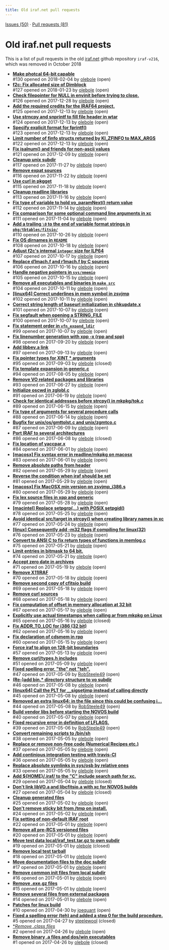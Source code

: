 ```yaml
---
title: Old iraf.net pull requests
---
```


[Issues (50)](https://iraf-community.github.io/iraf-v216/issues) · [Pull requests (81)](https://iraf-community.github.io/iraf-v216/issues/pulls)

# Old iraf.net pull requests
This is a list of pull requests in the old [iraf.net](https://github.com/iraf) github repository `iraf-v216`, which was removed in October 2018

* [**Make photcal 64-bit capable**](https://iraf-community.github.io/iraf-v216/issues/130)  
   #130 opened on 2018-02-04 by [olebole](https://github.com/olebole) (open)
* [**f2c: Fix allocated size of Dimblock**](https://iraf-community.github.io/iraf-v216/issues/127)  
   #127 opened on 2018-01-23 by [olebole](https://github.com/olebole) (open)
* [**Check filepointer for NULL in envinit before trying to close.**](https://iraf-community.github.io/iraf-v216/issues/126)  
   #126 opened on 2017-12-28 by [olebole](https://github.com/olebole) (open)
* [**Add the required credits for the IRAF64 project.**](https://iraf-community.github.io/iraf-v216/issues/125)  
   #125 opened on 2017-12-13 by [olebole](https://github.com/olebole) (open)
* [**Use strncpy and snprintf to fill file header in wtar**](https://iraf-community.github.io/iraf-v216/issues/124)  
   #124 opened on 2017-12-13 by [olebole](https://github.com/olebole) (open)
* [**Specify explicit format for fprintf()**](https://iraf-community.github.io/iraf-v216/issues/123)  
   #123 opened on 2017-12-13 by [olebole](https://github.com/olebole) (open)
* [**Limit number of finfo structs returned by KI_ZFINFO to MAX_ARGS**](https://iraf-community.github.io/iraf-v216/issues/122)  
   #122 opened on 2017-12-13 by [olebole](https://github.com/olebole) (open)
* [**Fix isalnum() and friends for non-ascii values**](https://iraf-community.github.io/iraf-v216/issues/121)  
   #121 opened on 2017-12-09 by [olebole](https://github.com/olebole) (open)
* [**Cleanup unix subdir**](https://iraf-community.github.io/iraf-v216/issues/117)  
   #117 opened on 2017-11-27 by [olebole](https://github.com/olebole) (open)
* [**Remove expat sources**](https://iraf-community.github.io/iraf-v216/issues/116)  
   #116 opened on 2017-11-22 by [olebole](https://github.com/olebole) (open)
* [**Use curl in pkgget**](https://iraf-community.github.io/iraf-v216/issues/115)  
   #115 opened on 2017-11-18 by [olebole](https://github.com/olebole) (open)
* [**Cleanup readline libraries**](https://iraf-community.github.io/iraf-v216/issues/113)  
   #113 opened on 2017-11-16 by [olebole](https://github.com/olebole) (open)
* [**Fix type of variable to hold vo_paramNext() return value**](https://iraf-community.github.io/iraf-v216/issues/112)  
   #112 opened on 2017-11-14 by [olebole](https://github.com/olebole) (open)
* [**Fix comparison for some optional command line arguments in xc**](https://iraf-community.github.io/iraf-v216/issues/111)  
   #111 opened on 2017-11-04 by [olebole](https://github.com/olebole) (open)
* [**Add a trailing `\0` to the end of variable format strings in `pkg/tbtables/fitsio/`**](https://iraf-community.github.io/iraf-v216/issues/110)  
   #110 opened on 2017-10-26 by [olebole](https://github.com/olebole) (open)
* [**Fix OS dirnames in `README`**](https://iraf-community.github.io/iraf-v216/issues/108)  
   #108 opened on 2017-10-18 by [olebole](https://github.com/olebole) (open)
* [**Adjust f2c's internal `integer` size for ILP64**](https://iraf-community.github.io/iraf-v216/issues/107)  
   #107 opened on 2017-10-17 by [olebole](https://github.com/olebole) (open)
* [**Replace d1mach.f and r1mach.f by C sources**](https://iraf-community.github.io/iraf-v216/issues/106)  
   #106 opened on 2017-10-16 by [olebole](https://github.com/olebole) (open)
* [**Handle negative pointers in `sys/nmemio`**](https://iraf-community.github.io/iraf-v216/issues/105)  
   #105 opened on 2017-10-15 by [olebole](https://github.com/olebole) (open)
* [**Remove all executables and binaries in `make src`**](https://iraf-community.github.io/iraf-v216/issues/104)  
   #104 opened on 2017-10-11 by [olebole](https://github.com/olebole) (open)
* [**[linux64] Correct underlines in mem symbol in zsvjmp**](https://iraf-community.github.io/iraf-v216/issues/102)  
   #102 opened on 2017-10-11 by [olebole](https://github.com/olebole) (open)
* [**Correct string length of baseurl initialization in chkupdate.x**](https://iraf-community.github.io/iraf-v216/issues/101)  
   #101 opened on 2017-10-07 by [olebole](https://github.com/olebole) (open)
* [**Fix segfault when opening a STRING_FILE**](https://iraf-community.github.io/iraf-v216/issues/100)  
   #100 opened on 2017-10-07 by [olebole](https://github.com/olebole) (open)
* [**Fix statement order in `vfn_expand_ldir`**](https://iraf-community.github.io/iraf-v216/issues/99)  
   #99 opened on 2017-10-07 by [olebole](https://github.com/olebole) (open)
* [**Fix linenumber generation with xpp -x (rpp and spp)**](https://iraf-community.github.io/iraf-v216/issues/98)  
   #98 opened on 2017-09-20 by [olebole](https://github.com/olebole) (open)
* [**Add libbev.a link**](https://iraf-community.github.io/iraf-v216/issues/97)  
   #97 opened on 2017-09-13 by [olebole](https://github.com/olebole) (open)
* [**Fix pointer types for XINT * arguments**](https://iraf-community.github.io/iraf-v216/issues/95)  
   #95 opened on 2017-09-03 by [olebole](https://github.com/olebole) (closed)
* [**Fix template expansion in generic.c**](https://iraf-community.github.io/iraf-v216/issues/94)  
   #94 opened on 2017-08-05 by [olebole](https://github.com/olebole) (open)
* [**Remove VO related packages and libraries**](https://iraf-community.github.io/iraf-v216/issues/93)  
   #93 opened on 2017-06-27 by [olebole](https://github.com/olebole) (open)
* [**Initialize oscwd in zglobl.c**](https://iraf-community.github.io/iraf-v216/issues/91)  
   #91 opened on 2017-06-19 by [olebole](https://github.com/olebole) (open)
* [**Check for identical addresses before strcpy() in mkpkg/tok.c**](https://iraf-community.github.io/iraf-v216/issues/89)  
   #89 opened on 2017-06-15 by [olebole](https://github.com/olebole) (open)
* [**Fix type of arguments for several procedure calls**](https://iraf-community.github.io/iraf-v216/issues/88)  
   #88 opened on 2017-06-14 by [olebole](https://github.com/olebole) (open)
* [**Bugfix for unix/os/gmttolst.c and unix/zgmtco.c**](https://iraf-community.github.io/iraf-v216/issues/87)  
   #87 opened on 2017-06-09 by [olebole](https://github.com/olebole) (open)
* [**Port IRAF to several architectures**](https://iraf-community.github.io/iraf-v216/issues/86)  
   #86 opened on 2017-06-08 by [olebole](https://github.com/olebole) (closed)
* [**Fix location of yaccpar.x**](https://iraf-community.github.io/iraf-v216/issues/84)  
   #84 opened on 2017-06-01 by [olebole](https://github.com/olebole) (open)
* [**[macosx] Fix syntax error in readline/mkpkg on macosx**](https://iraf-community.github.io/iraf-v216/issues/83)  
   #83 opened on 2017-06-01 by [olebole](https://github.com/olebole) (open)
* [**Remove absolute paths from header**](https://iraf-community.github.io/iraf-v216/issues/82)  
   #82 opened on 2017-05-29 by [olebole](https://github.com/olebole) (open)
* [**Reverse the condition when iraf should be set**](https://iraf-community.github.io/iraf-v216/issues/81)  
   #81 opened on 2017-05-29 by [olebole](https://github.com/olebole) (open)
* [**[macosx] Fix MacOSX min version on zsvjmp_i386.s**](https://iraf-community.github.io/iraf-v216/issues/80)  
   #80 opened on 2017-05-29 by [olebole](https://github.com/olebole) (open)
* [**Fix lex source files in xpp and generic**](https://iraf-community.github.io/iraf-v216/issues/79)  
   #79 opened on 2017-05-28 by [olebole](https://github.com/olebole) (open)
* [**[macintel] Replace setpgrp(...) with POSIX setpgid()**](https://iraf-community.github.io/iraf-v216/issues/78)  
   #78 opened on 2017-05-25 by [olebole](https://github.com/olebole) (open)
* [**Avoid identical src/target in strcpy() when creating library names in xc**](https://iraf-community.github.io/iraf-v216/issues/77)  
   #77 opened on 2017-05-24 by [olebole](https://github.com/olebole) (open)
* [**[linux] Consequently add -m32 flags if compiling for linux(32)**](https://iraf-community.github.io/iraf-v216/issues/76)  
   #76 opened on 2017-05-23 by [olebole](https://github.com/olebole) (open)
* [**Convert to ANSI C to fix return types of functions in memlog.c**](https://iraf-community.github.io/iraf-v216/issues/75)  
   #75 opened on 2017-05-21 by [olebole](https://github.com/olebole) (open)
* [**Limit entries in bitmask to 64 bit.**](https://iraf-community.github.io/iraf-v216/issues/74)  
   #74 opened on 2017-05-21 by [olebole](https://github.com/olebole) (open)
* [**Accept zero date in archives**](https://iraf-community.github.io/iraf-v216/issues/71)  
   #71 opened on 2017-05-19 by [olebole](https://github.com/olebole) (open)
* [**Remove X11IRAF**](https://iraf-community.github.io/iraf-v216/issues/70)  
   #70 opened on 2017-05-18 by [olebole](https://github.com/olebole) (open)
* [**Remove second copy of cfitsio build**](https://iraf-community.github.io/iraf-v216/issues/69)  
   #69 opened on 2017-05-18 by [olebole](https://github.com/olebole) (open)
* [**Remove curl sources**](https://iraf-community.github.io/iraf-v216/issues/68)  
   #68 opened on 2017-05-18 by [olebole](https://github.com/olebole) (open)
* [**Fix computation of offset in memory allocation at 32 bit**](https://iraf-community.github.io/iraf-v216/issues/67)  
   #67 opened on 2017-05-17 by [olebole](https://github.com/olebole) (open)
* [**Explicitly use actual timestamps when calling ar from mkpkg on Linux**](https://iraf-community.github.io/iraf-v216/issues/65)  
   #65 opened on 2017-05-16 by [olebole](https://github.com/olebole) (closed)
* [**Fix ADDR_TO_LOC for i386 (32 bit)**](https://iraf-community.github.io/iraf-v216/issues/62)  
   #62 opened on 2017-05-16 by [olebole](https://github.com/olebole) (open)
* [**Fix declaration of cdsmem in rpp**](https://iraf-community.github.io/iraf-v216/issues/60)  
   #60 opened on 2017-05-15 by [olebole](https://github.com/olebole) (open)
* [**Force iraf to align on 128-bit boundaries**](https://iraf-community.github.io/iraf-v216/issues/57)  
   #57 opened on 2017-05-13 by [olebole](https://github.com/olebole) (open)
* [**Remove curl/types.h includes**](https://iraf-community.github.io/iraf-v216/issues/51)  
   #51 opened on 2017-05-09 by [olebole](https://github.com/olebole) (open)
* [**Fixed spelling error, "the" not "teh".**](https://iraf-community.github.io/iraf-v216/issues/47)  
   #47 opened on 2017-05-09 by [RobSteele49](https://github.com/RobSteele49) (open)
* [**(Re-)add bin.* directory structure to vo subdir**](https://iraf-community.github.io/iraf-v216/issues/46)  
   #46 opened on 2017-05-08 by [olebole](https://github.com/olebole) (open)
* [**[linux64] Call the PLT for __sigsetjmp instead of calling directly**](https://iraf-community.github.io/iraf-v216/issues/45)  
   #45 opened on 2017-05-08 by [olebole](https://github.com/olebole) (open)
* [**Removed an extra linux64: in the file since this could be confusing i…**](https://iraf-community.github.io/iraf-v216/issues/44)  
   #44 opened on 2017-05-08 by [RobSteele49](https://github.com/RobSteele49) (open)
* [**Build vendor libs before starting the NOVOS build**](https://iraf-community.github.io/iraf-v216/issues/40)  
   #40 opened on 2017-05-07 by [olebole](https://github.com/olebole) (open)
* [**Fixed recursive error in definition of LFLAGS.**](https://iraf-community.github.io/iraf-v216/issues/39)  
   #39 opened on 2017-05-06 by [RobSteele49](https://github.com/RobSteele49) (open)
* [**Convert remaining scripts to /bin/sh**](https://iraf-community.github.io/iraf-v216/issues/38)  
   #38 opened on 2017-05-05 by [olebole](https://github.com/olebole) (open)
* [**Replace or remove non-free code (Numerical Recipes etc.)**](https://iraf-community.github.io/iraf-v216/issues/37)  
   #37 opened on 2017-05-05 by [olebole](https://github.com/olebole) (open)
* [**Add continious integration testing with travis-CI**](https://iraf-community.github.io/iraf-v216/issues/36)  
   #36 opened on 2017-05-05 by [olebole](https://github.com/olebole) (open)
* [**Replace absolute symlinks in sys/osb by relative ones**](https://iraf-community.github.io/iraf-v216/issues/33)  
   #33 opened on 2017-05-05 by [olebole](https://github.com/olebole) (open)
* [**Add ${HOME}/.iraf/ to the "C" include search path for xc.**](https://iraf-community.github.io/iraf-v216/issues/29)  
   #29 opened on 2017-05-04 by [olebole](https://github.com/olebole) (closed)
* [**Don't link libVO.a and libcfitsio.a with xc for NOVOS builds**](https://iraf-community.github.io/iraf-v216/issues/27)  
   #27 opened on 2017-05-04 by [olebole](https://github.com/olebole) (closed)
* [**Cleanup generated files**](https://iraf-community.github.io/iraf-v216/issues/25)  
   #25 opened on 2017-05-02 by [olebole](https://github.com/olebole) (open)
* [**Don't remove sticky bit from /tmp on install.**](https://iraf-community.github.io/iraf-v216/issues/24)  
   #24 opened on 2017-05-02 by [olebole](https://github.com/olebole) (open)
* [**Fix setting of non-default IRAF root**](https://iraf-community.github.io/iraf-v216/issues/22)  
   #22 opened on 2017-05-01 by [olebole](https://github.com/olebole) (open)
* [**Remove all pre-RCS versioned files**](https://iraf-community.github.io/iraf-v216/issues/20)  
   #20 opened on 2017-05-01 by [olebole](https://github.com/olebole) (open)
* [**Move test data local/iraf_test.tar.gz to own subdir**](https://iraf-community.github.io/iraf-v216/issues/19)  
   #19 opened on 2017-05-01 by [olebole](https://github.com/olebole) (closed)
* [**Remove local test tarball**](https://iraf-community.github.io/iraf-v216/issues/18)  
   #18 opened on 2017-05-01 by [olebole](https://github.com/olebole) (open)
* [**Move documentation files to the doc subdir**](https://iraf-community.github.io/iraf-v216/issues/17)  
   #17 opened on 2017-05-01 by [olebole](https://github.com/olebole) (open)
* [**Remove common init files from local subdir**](https://iraf-community.github.io/iraf-v216/issues/16)  
   #16 opened on 2017-05-01 by [olebole](https://github.com/olebole) (open)
* [**Remove .exe.gz files**](https://iraf-community.github.io/iraf-v216/issues/15)  
   #15 opened on 2017-05-01 by [olebole](https://github.com/olebole) (open)
* [**Remove several files from external packages**](https://iraf-community.github.io/iraf-v216/issues/14)  
   #14 opened on 2017-05-01 by [olebole](https://github.com/olebole) (open)
* [**Patches for linux build**](https://iraf-community.github.io/iraf-v216/issues/10)  
   #10 opened on 2017-04-30 by [joequant](https://github.com/joequant) (open)
* [**Fixed a spelling error (teh) and added a step 0 for the build procedure.**](https://iraf-community.github.io/iraf-v216/issues/5)  
   #5 opened on 2017-04-27 by [steelewool](https://github.com/steelewool) (closed)
* [**Remove *.class files**](https://iraf-community.github.io/iraf-v216/issues/2)  
   #2 opened on 2017-04-26 by [olebole](https://github.com/olebole) (open)
* [**Remove binary .a files and dos/win executables**](https://iraf-community.github.io/iraf-v216/issues/1)  
   #1 opened on 2017-04-26 by [olebole](https://github.com/olebole) (closed)
